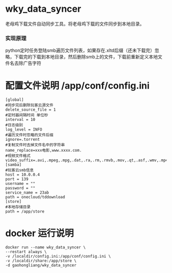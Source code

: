 # wky_data_syncer
老母鸡下载文件自动同步工具。将老母鸡下载的文件同步到本地目录。<br>
### 实现原理
python定时任务登陆smb遍历文件列表，如果存在.xltd后缀（还未下载完）忽略，下载完的下载到本地目录，然后删除smb上的文件，下载前重新定义本地文件名去除广告字符

# 配置文件说明 /app/conf/config.ini
```text
[global]
#同步完后删除玩客云源文件
delete_source_file = 1
#定时器间隔时间 单位秒
interval = 10
#日志级别
log_level = INFO
#遍历文件时忽略的文件后缀
ignore=.torrent
#复制文件时去掉文件名中的字符串
name_replace=xxx电影,www.xxxx.com.
#视频文件格式
video_suffix=.avi,.mpeg,.mpg,.dat,.ra,.rm,.rmvb,.mov,.qt,.asf,.wmv,.mp4,.mkv
[samba]
#玩客云smb信息
host = 10.0.0.4
port = 139
username = ""
password = ""
service_name = 23ab
path = onecloud/tddownload
[store]
#本地存储目录
path = /app/store
```

# docker 运行说明
```
docker run --name wky_data_syncer \
--restart always \
-v /localdir/config.ini:/app/conf/config.ini \
-v /localdir/share:/app/store \
-d gaohongliang/wky_data_syncer
```
